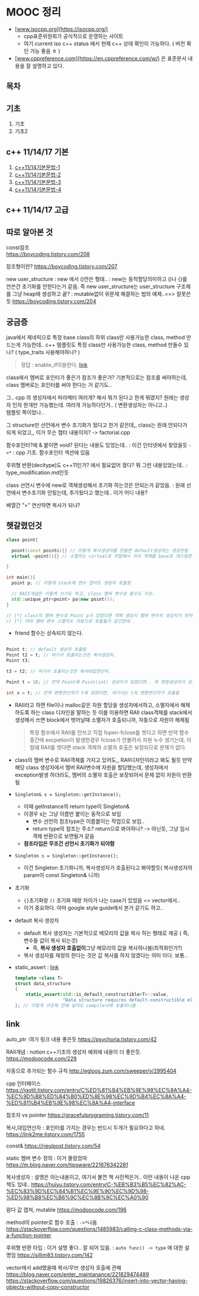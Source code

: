 # MOOC 정리

- [www.isocpp.org](https://isocpp.org/)
  - cpp표준위원회가 공식적으로 운영하는 사이트
  - 여기 current iso c++ status 에서 현재 c++ 상태 확인이 가능하다. ( 버전 확인 가능 좋음 ㅎ )
- [www.cppreference.com](https://en.cppreference.com/w/) 은 표준문서 내용을 잘 설명하고 있다.
  
## 목차

## 기초

1. 기초
2. 기초2

## c++ 11/14/17 기본

1. [c++11/14기본문법-1](A1.cpp11_14-basic/cpp11_14기본문법1.md)
2. [c++11/14기본문법-2](A1.cpp11_14-basic/cpp11_14기본문법2.md)
3. [c++11/14기본문법-3](A1.cpp11_14-basic/cpp11_14기본문법3.md)
4. [c++11/14기본문법-4](A1.cpp11_14-basic/cpp11_14기본문법4.md)

## c++ 11/14/17 고급

## 따로 알아본 것

const참조  
<https://boycoding.tistory.com/208>

참조형이란?
<https://boycoding.tistory.com/207>

new user_structure
: new 에서 ()안쓴 형태..
: new는 동적할당의미하고 ()나 {}를 안쓴건 초기화를 안한다는거 같음. 즉 new user_structure는 user_structure 구조체를 그냥 heap에 생성하고 끝?
: mutable없이 위문제 해결하는 법의 예제..==> 잘못쓴듯
<https://boycoding.tistory.com/204>

## 궁금증

java에서 제네릭으로 특정 base class의 하위 class만 사용가능한 class, method 만드는게 가능한데..
c++ 템플릿도 특정 class만 사용가능한 class, method 만들수 있나? ( type_traits 사용해야하나? )
> 정답 : enable_if이용한다. [link][1]
  
class에서 멤버로 포인터가 좋은가 참조가 좋은가?  기본적으로는 참조를 써야하는데, class 멤버로는 포인터를 써야 한다는 거 같기도..
  
그.. cpp 의 생성자에서 파라메터 여러개? 해서 뭐가 된다고 한게 뭐였지? 원래는 생성자 인자 한개만 가능했는데. 여러개 가능하다던거.. ( 변환생성자는 아니고..)  
템플릿 쪽이었나..

그 structure만 선언에서 변수 초기화가 됬다고 한거 같은데,, class는 원래 안되다가 되게 되었고,, 이거 무슨 챕터 내용이지? -> factorial.cpp

함수포인터?에 & 붙이면 void? 된다는 내용도 있었는데.. : 이건 인터넷에서 찾았을듯
`->*` : cpp 기초. 함수포인터 섹션에 있음

후위형 반환(decltype)도 c++11인가? 에서 필요없어 졌다? 뭐 그런 내용있었는데.. : type_modification.md인듯

class 선언시 변수에 new로 객체생성해서 초기화 하는것은 안되는거 같았음. : 원래 선언에서 변수초기화 안됬는데, 추가됬다고 했는데.. 이거 어디 내용?

배열간 "=" 연산하면 복사가 되나?

## 헷갈렸던것

```c++
class point{

  point(const point&){} // 이렇게 복사생성자를 만들면 default생성자는 생성안됨
  virtual ~point(){} // 소멸자는 virtual로 작업해서 자식 객체를 base로 캐스팅한 경우도 자식의 소멸자가 호출되게 함

}

int main(){
  point p; // 이렇게 stack에 변수 잡아도 생성자 호출됨

  // RAII개념은 이렇게 쓰기도 하고, class 멤버 변수로 쓸수도 이쏘.
  std::unique_ptr<point> pa(new point()); 
}

// [*] class의 멤버 변수로 Point p가 있었다면 객체 생성시 멤버 변수의 생성자가 먼저 호출됨 (notion에 정리됨) 
// [*] 아마 멤버 변수 소멸자도 자동으로 호출될거 같긴한데.. 


```

- friend 함수는 상속되지 않는다.

```cpp

Point t; // default 생성자 호출됨
Point t2 = t; // 여기서 호출되는것은 복사생성자. 
Point t3;

t3 = t2; // 여기서 호출되는것은 복사대입연산자.

Point t = 10; // 만약 Point에 Point(int) 생성자가 있었다면.. 즉 변환생성자가 있었다면.. 여기서는 변환 생성자가 호출됨 (int->Point)

int x = t; // 만약 변환연산자가 t에 있었다면, 여기서는 t의 변환연산자가 호출됨

```

- RAII라고 하면 file이나 malloc같은 자원 할당을 생성자에서하고, 소멸자에서 해제 하도록 하는 class 디자인을 말하는 듯
  이를 이용하면 RAII class객체를 stack에서 생성해서 쓰면 block에서 벗어날때 소멸자가 호출되니까, 자동으로 자원이 해제됨
  > 특정 함수에서 RAII를 안쓰고 직접 fopen-fclose를 썻다고 하면 만약 함수 중간에 excpetion이 발생한경우 fclose가 안불려서
  > 자원 누수 생기는데, 이럴떄 RAII를 썻다면 stack 객체의 소멸자 호출은 보장되므로 문제가 없다.
- class의 멤버 변수로 RAII객체를 가지고 있어도,, RAII디자인이라고 봐도 될듯
  만약 해당 class 생성자에서 멤버 RAII변수에 자원을 할당했는데,  생성자에서  exception발생 하더라도, 멤버의 소멸자 호출은 보장되어서
  문제 없이 자원이 반환됨

- `Singleton& s = Singleton::getInstance();`
  - 이때 getInstance의 return type이 Singleton&
  - 이경우 s는 그냥 이름만 붙이는 동작으로 보임
    - 변수 선언의 참조type은 이름붙이는 작업으로 보임..
    - return type의 참조는 주소? return으로 봐야하나? -> 아닌듯, 그냥 임시객체 반환으로 보면될거 같음
  - **참조타입은 무조건 선언시 초기화가 되야함**
- `Singleton s = Singleton::getInstance();`
  - 이건 Singleton 초기화니까, 복사생성자가 호출된다고 봐야할듯( 복사생성자의 param이 const Singleton& 니까)

- 초기화
  - `{}`초기화랑 `()` 초기화 때랑 차이가 나는 case가 있었음 => vector에서..
  - 이거 중요하다. 아마 google style guide에서 본거 같기도 하고..

- default 복사 생성자
  - default 복사 생성자는 기본적으로 메모리의 값을 복사 하는 형태로 제공 ( 즉, 변수들 값이 복사 되는것)
    - 즉, **복사 생성자 호출없이**그냥 메모리의 값을 복사하나봄(최적화인가?)
  - 복사 생성자를 재정의 한다는 것은 값 복사를 하지 않겠다는 의미 이다. 보통..

- static_assert : [link][2]

  ```cpp
  template <class T>
  struct data_structure
  {
      static_assert(std::is_default_constructible<T>::value,
                    "Data structure requires default-constructible elements");
  }; // 이렇게 구조체 안에 넣어도 compile시에 호출되나봄
  ```

## link

auto_ptr
:여기 링크 내용 좋은듯
<https://psychoria.tistory.com/42>

RAII개념
: notion c++기초의 생성자 예외에 내용이 더 좋은듯.
<https://modoocode.com/229>

자동으로 추가되는 함수 규칙
<http://egloos.zum.com/sweeper/v/2995404>

cpp 인터페이스
<https://igotit.tistory.com/entry/C%ED%81%B4%EB%9E%98%EC%8A%A4-%EC%9D%B8%ED%84%B0%ED%8E%98%EC%9D%B4%EC%8A%A4-%ED%81%B4%EB%9E%98%EC%8A%A4-interface>

참조자 vs pointer
<https://gracefulprograming.tistory.com/11>

복사,대입연산자
: 포인터를 가지는 경우는 반드시 두개가 필요하다고 하네.
<https://link2me.tistory.com/1755>

const&
<https://rieulpost.tistory.com/54>

static 멤버 변수 정의
: 이거 몰랐었따
<https://m.blog.naver.com/tipsware/221676342281>

복사생성자
: 설명은 아는내용이고, 여기서 볼껀 책 사진찍은거.. 이런 내용이 나온 cpp책도 있네..
<https://huiyu.tistory.com/entry/C-%EB%B3%B5%EC%82%AC-%EC%83%9D%EC%84%B1%EC%9E%90%EC%9D%98-%ED%98%B8%EC%B6%9C%EC%8B%9C%EC%A0%90>

람다 값 캡쳐, mutable
<https://modoocode.com/196>

method의 pointer로 함수 호출
: `->*`나옴
<https://stackoverflow.com/questions/1485983/calling-c-class-methods-via-a-function-pointer>

후위형 반환 타입
: 이거 설명 좋다.. 잘 되어 있음.
: `auto func() -> type` 에 대한 설명임
<https://sillim83.tistory.com/142>

vector에서 add했을때 복사/무브 생성자 호출에 관해
<https://blog.naver.com/enter_maintanance/221829474489>
<https://stackoverflow.com/questions/19826376/insert-into-vector-having-objects-without-copy-constructor>

[1]:https://stackoverflow.com/questions/30687305/c-equivalent-of-using-t-extends-class-for-a-java-parameter-return-type
[2]:https://dydtjr1128.github.io/cpp/2019/06/03/Cpp-static_assert.html
